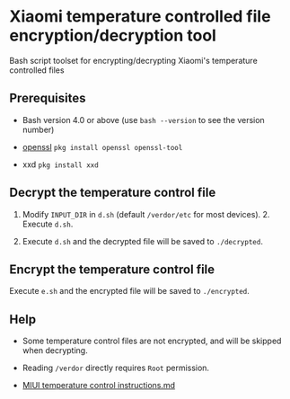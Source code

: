 # Xiaomi temperature controlled file encryption/decryption tool

Bash script toolset for encrypting/decrypting Xiaomi's temperature controlled files

## Prerequisites

- Bash version 4.0 or above (use `bash --version` to see the version number)

- [openssl](https://github.com/openssl/openssl) `pkg install openssl openssl-tool`

- xxd `pkg install xxd`

## Decrypt the temperature control file

1. Modify `INPUT_DIR` in `d.sh` (default `/verdor/etc` for most devices). 2. Execute `d.sh`.

2. Execute `d.sh` and the decrypted file will be saved to `./decrypted`.

## Encrypt the temperature control file

Execute `e.sh` and the encrypted file will be saved to `./encrypted`.

## Help

- Some temperature control files are not encrypted, and will be skipped when decrypting.

- Reading `/verdor` directly requires `Root` permission.

- [MIUI temperature control instructions.md](https://github.com/helloklf/vtools/blob/scene3/docs%2FMIUI%E6%B8%A9%E6%8E%A7%E8%AF%B4%E6%98%8E.md)